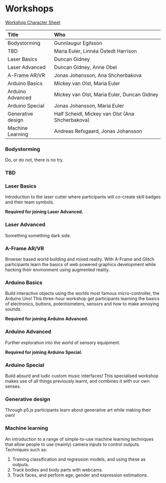 # Workshops

[Workshop Character Sheet](https://docs.google.com/forms/d/1SJQWNU1-hzM1o08fNfth0S9gjy_8aX6iwsZaZQ6B4VI/edit)

| ​Title | Who |
| :--- | :--- |
| Bodystorming | Gunnlaugur Egilsson |
| TBD | Maria Euler, Linnéa Östedt Harrison |
| Laser Basics | Duncan Gidney |
| Laser Advanced | Duncan Gidney, Anne Obel |
| A-Frame AR/VR | Jonas Johansson, Ana Shcherbakova |
| Arduino Basics | Mickey van Olst, Maria Euler |
| Arduino Advanced | Mickey van Olst, Maria Euler, Duncan Gidney |
| Arduino Special | Jonas Johansson, Maria Euler |
| Generative design | Half Scheidl, Mickey van Olst \(Ana Shcherbakova\) |
| Machine Learning | Andreas Refsgaard, Jonas Johansson |

### Bodystorming

Do, or do not, there is no try.

### TBD

### Laser Basics

Introduction to the laser cutter where participants will co-create skill badges and their team symbols. 

**Required for joining Laser Advanced.**

### Laser Advanced

Something something dark side.

### A-Frame AR/VR

Browser based world building and mixed reality. With A-Frame and Glitch participants learn the basics of web powered graphics development while hacking their environment using augmented reality.

### Arduino Basics

Build interactive objects using the worlds most famous micro-controller, the Arduino Uno! This three-hour workshop get participants learning the basics of electronics, buttons, potentiometers, sensors and how to make annoying sounds. 

**Required for joining Arduino Advanced.**

### Arduino Advanced

Further exploration into the world of sensory equipment. 

**Required for joining Arduino Special.**

### Arduino Special

Build absurd and ludic custom music interfaces! This specialised workshop makes use of all things previously learnt, and combines it with our own senses.

### Generative design

Through p5.js participants learn about generative art while making their own!

### Machine learning

An introduction to a range of simple-to-use machine learning techniques that allow people to use \(mainly\) camera inputs to control outputs. Techniques such as:

1. Training classification and regression models, and using these as outputs.
2. Track bodies and body parts with webcams.
3.  Track faces, and perform age, gender and expression estimations.

### 





